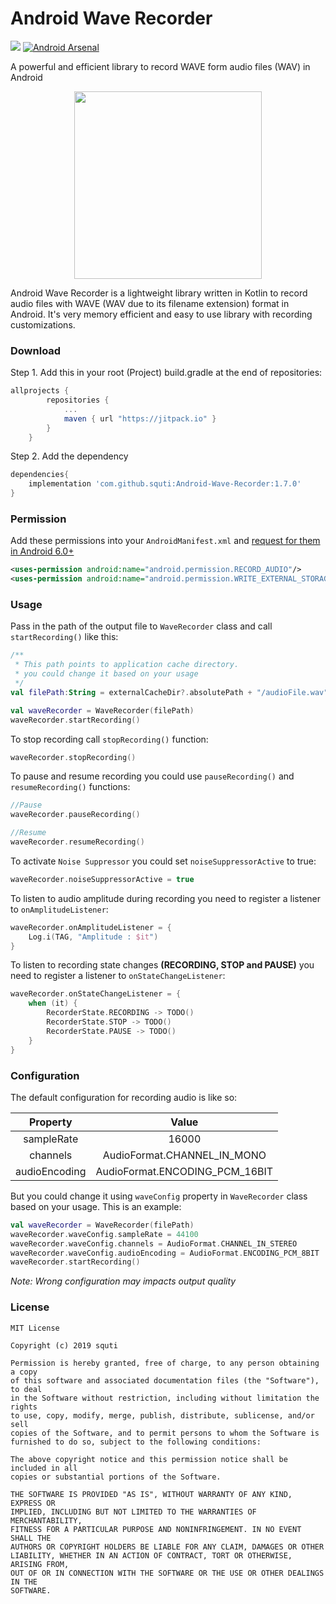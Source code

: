 # Android Wave Recorder
[![](https://jitpack.io/v/squti/Android-Wave-Recorder.svg)](https://jitpack.io/#squti/Android-Wave-Recorder)
[![Android Arsenal](https://img.shields.io/badge/Android%20Arsenal-Android%20Wave%20Recorder-brightgreen.svg?style=flat)](https://android-arsenal.com/details/1/7939)

A powerful and efficient library to record WAVE form audio files (WAV) in Android
<p align="center">
  <img width="300" height="300" src="https://raw.githubusercontent.com/squti/Android-Wave-Recorder/master/static/android-wave-recorder-logo.png">
</p>

Android Wave Recorder is a lightweight library written in Kotlin to record audio files with WAVE (WAV due to its filename extension) format in Android. It's very memory efficient and easy to use library with recording customizations.

### Download
Step 1. Add this in your root (Project) build.gradle at the end of repositories:
```gradle
allprojects {
        repositories {
            ...
            maven { url "https://jitpack.io" }
        }
    }
```
Step 2. Add the dependency
```gradle
dependencies{
    implementation 'com.github.squti:Android-Wave-Recorder:1.7.0'
}
```
### Permission
Add these permissions into your `AndroidManifest.xml` and [request for them in Android 6.0+](https://developer.android.com/training/permissions/requesting.html)
```xml
<uses-permission android:name="android.permission.RECORD_AUDIO"/>
<uses-permission android:name="android.permission.WRITE_EXTERNAL_STORAGE"/>
```

### Usage
Pass in the path of the output file to `WaveRecorder` class and call `startRecording()` like this:
```kotlin
/**
 * This path points to application cache directory.
 * you could change it based on your usage
 */
val filePath:String = externalCacheDir?.absolutePath + "/audioFile.wav"

val waveRecorder = WaveRecorder(filePath)
waveRecorder.startRecording()

```
To stop recording call `stopRecording()` function:
```kotlin
waveRecorder.stopRecording()

```

To pause and resume recording you could use `pauseRecording()` and `resumeRecording()` functions:
```kotlin
//Pause
waveRecorder.pauseRecording()

//Resume
waveRecorder.resumeRecording()

```

To activate `Noise Suppressor` you could set `noiseSuppressorActive` to true:
```kotlin
waveRecorder.noiseSuppressorActive = true

```

To listen to audio amplitude during recording you need to register a listener to `onAmplitudeListener`:
```kotlin
waveRecorder.onAmplitudeListener = {
    Log.i(TAG, "Amplitude : $it")
}
```

To listen to recording state changes **(RECORDING, STOP and PAUSE)** you need to register a listener to `onStateChangeListener`:
```kotlin
waveRecorder.onStateChangeListener = {
    when (it) {
        RecorderState.RECORDING -> TODO()
        RecorderState.STOP -> TODO()
        RecorderState.PAUSE -> TODO()
    }
}
```
### Configuration
The default configuration for recording audio is like so: 

| Property | Value |
| :---: | :---: |
| sampleRate | 16000 |
| channels | AudioFormat.CHANNEL_IN_MONO |
| audioEncoding | AudioFormat.ENCODING_PCM_16BIT |

But you could change it using `waveConfig` property in `WaveRecorder` class based on your usage. This is an example:
```kotlin
val waveRecorder = WaveRecorder(filePath)
waveRecorder.waveConfig.sampleRate = 44100
waveRecorder.waveConfig.channels = AudioFormat.CHANNEL_IN_STEREO
waveRecorder.waveConfig.audioEncoding = AudioFormat.ENCODING_PCM_8BIT
waveRecorder.startRecording()
```
_Note: Wrong configuration may impacts output quality_


### License
```
MIT License

Copyright (c) 2019 squti

Permission is hereby granted, free of charge, to any person obtaining a copy
of this software and associated documentation files (the "Software"), to deal
in the Software without restriction, including without limitation the rights
to use, copy, modify, merge, publish, distribute, sublicense, and/or sell
copies of the Software, and to permit persons to whom the Software is
furnished to do so, subject to the following conditions:

The above copyright notice and this permission notice shall be included in all
copies or substantial portions of the Software.

THE SOFTWARE IS PROVIDED "AS IS", WITHOUT WARRANTY OF ANY KIND, EXPRESS OR
IMPLIED, INCLUDING BUT NOT LIMITED TO THE WARRANTIES OF MERCHANTABILITY,
FITNESS FOR A PARTICULAR PURPOSE AND NONINFRINGEMENT. IN NO EVENT SHALL THE
AUTHORS OR COPYRIGHT HOLDERS BE LIABLE FOR ANY CLAIM, DAMAGES OR OTHER
LIABILITY, WHETHER IN AN ACTION OF CONTRACT, TORT OR OTHERWISE, ARISING FROM,
OUT OF OR IN CONNECTION WITH THE SOFTWARE OR THE USE OR OTHER DEALINGS IN THE
SOFTWARE.
```

